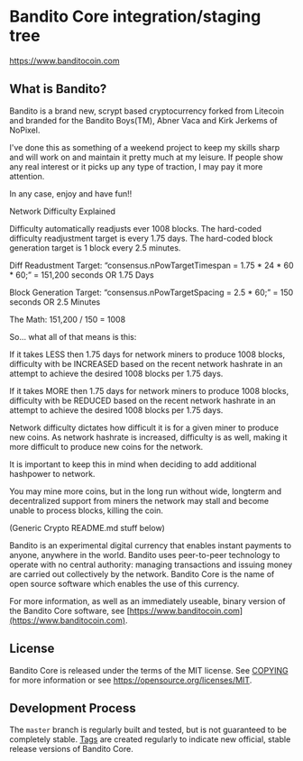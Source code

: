 Bandito Core integration/staging tree
=====================================

https://www.banditocoin.com

What is Bandito?
----------------
Bandito is a brand new, scrypt based cryptocurrency forked from Litecoin 
and branded for the Bandito Boys(TM), Abner Vaca and Kirk Jerkems of NoPixel.

I've done this as something of a weekend project to keep my skills sharp and will
work on and maintain it pretty much at my leisure. If people show any real
interest or it picks up any type of traction, I may pay it more attention.

In any case, enjoy and have fun!!

Network Difficulty Explained

Difficulty automatically readjusts ever 1008 blocks.
The hard-coded difficulty readjustment target is every 1.75 days.
The hard-coded block generation target is 1 block every 2.5 minutes.

Diff Readustment Target:
“consensus.nPowTargetTimespan = 1.75 * 24 * 60 * 60;” = 151,200 seconds OR 1.75 Days

Block Generation Target:
“consensus.nPowTargetSpacing = 2.5 * 60;” = 150 seconds OR 2.5 Minutes

The Math:
151,200 / 150 = 1008

So… what all of that means is this:

If it takes LESS then 1.75 days for network miners to produce 1008 blocks,
difficulty with be INCREASED based on the recent network hashrate in an attempt
to achieve the desired 1008 blocks per 1.75 days.

If it takes MORE then 1.75 days for network miners to produce 1008 blocks,
difficulty with be REDUCED based on the recent network hashrate in an attempt
to achieve the desired 1008 blocks per 1.75 days.

Network difficulty dictates how difficult it is for a given miner to produce new coins.
As network hashrate is increased, difficulty is as well, making it more difficult to
produce new coins for the network.

It is important to keep this in mind when deciding to add additional hashpower to network.

You may mine more coins, but in the long run without wide, longterm and decentralized support from
miners the network may stall and become unable to process blocks, killing the coin.


(Generic Crypto README.md stuff below)

Bandito is an experimental digital currency that enables instant payments to
anyone, anywhere in the world. Bandito uses peer-to-peer technology to operate
with no central authority: managing transactions and issuing money are carried
out collectively by the network. Bandito Core is the name of open source
software which enables the use of this currency.

For more information, as well as an immediately useable, binary version of
the Bandito Core software, see [https://www.banditocoin.com](https://www.banditocoin.com).

License
-------

Bandito Core is released under the terms of the MIT license. See [COPYING](COPYING) for more
information or see https://opensource.org/licenses/MIT.

Development Process
-------------------

The `master` branch is regularly built and tested, but is not guaranteed to be
completely stable. [Tags](https://github.com/sunrisellc/bandito/tags) are created
regularly to indicate new official, stable release versions of Bandito Core.

